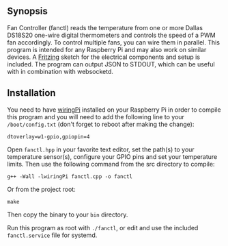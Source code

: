 ## Synopsis

Fan Controller (fanctl) reads the temperature from one or more Dallas DS18S20 one-wire digital thermometers and controls the speed of a PWM fan accordingly. To control multiple fans, you can wire them in parallel. This program is intended for any Raspberry Pi and may also work on similar devices. A [Fritzing](http://fritzing.org/home/) sketch for the electrical components and setup is included. The program can output JSON to STDOUT, which can be useful with in combination with websocketd.

## Installation

You need to have [wiringPi](http://wiringpi.com/) installed on your Raspberry Pi in order to compile this program and you will need to add the following line to your `/boot/config.txt` (don't forget to reboot after making the change):  
```
dtoverlay=w1-gpio,gpiopin=4
```
Open `fanctl.hpp` in your favorite text editor, set the path(s) to your temperature sensor(s), configure your GPIO pins and set your temperature limits. Then use the following command from the src directory to compile:  
```
g++ -Wall -lwiringPi fanctl.cpp -o fanctl  
```
Or from the project root:
```
make
```
Then copy the binary to your `bin` directory.

Run this program as root with `./fanctl`, or edit and use the included `fanctl.service` file for systemd.  
